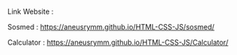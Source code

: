 Link Website :

Sosmed : https://aneusrymm.github.io/HTML-CSS-JS/sosmed/

Calculator : https://aneusrymm.github.io/HTML-CSS-JS/Calculator/
